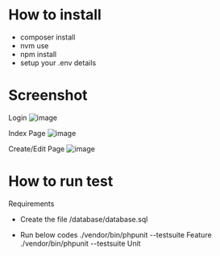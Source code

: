 # How to install
- composer install
- nvm use
- npm install
- setup your .env details

# Screenshot
Login
![image](https://github.com/saliboh/user-stores/assets/63759976/6ac2647b-95ff-41bf-ac3f-fb69c2f1186f)

Index Page
![image](https://github.com/saliboh/user-stores/assets/63759976/3da910a6-c9ab-443b-bf89-b46a9ef21c9a)

Create/Edit Page
![image](https://github.com/saliboh/user-stores/assets/63759976/ba8919ed-07c7-492d-85c4-6362b278597f)


# How to run test
Requirements
- Create the file /database/database.sql

- Run below codes
./vendor/bin/phpunit --testsuite Feature
./vendor/bin/phpunit --testsuite Unit
